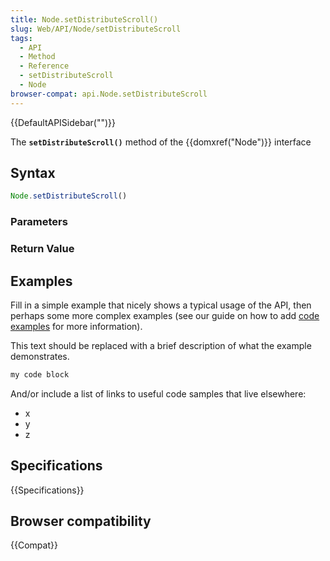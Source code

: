 ```yaml
---
title: Node.setDistributeScroll()
slug: Web/API/Node/setDistributeScroll
tags:
  - API
  - Method
  - Reference
  - setDistributeScroll
  - Node
browser-compat: api.Node.setDistributeScroll
---
```

{{DefaultAPISidebar("")}}

The **`setDistributeScroll()`** method of the {{domxref("Node")}} interface 

## Syntax

```js
Node.setDistributeScroll()
```

### Parameters



### Return Value



## Examples

Fill in a simple example that nicely shows a typical usage of the API, then perhaps some more complex examples (see our guide on how to add [code examples](/en-US/docs/MDN/Contribute/Structures/Code_examples) for more information).

This text should be replaced with a brief description of what the example demonstrates.

```js
my code block
```

And/or include a list of links to useful code samples that live elsewhere:

*   x
*   y
*   z

## Specifications

{{Specifications}}

## Browser compatibility

{{Compat}}

